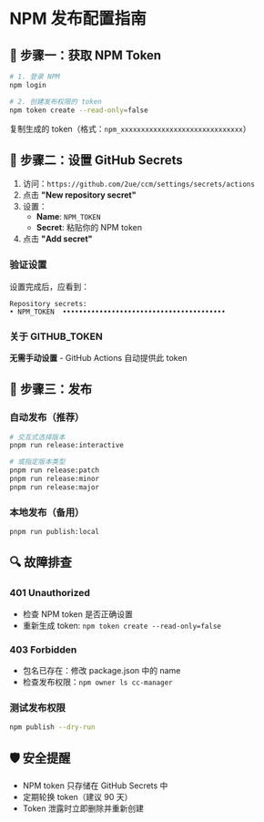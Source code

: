 # NPM 发布配置指南

## 🔐 步骤一：获取 NPM Token

```bash
# 1. 登录 NPM
npm login

# 2. 创建发布权限的 token
npm token create --read-only=false
```

复制生成的 token（格式：`npm_xxxxxxxxxxxxxxxxxxxxxxxxxxxxxx`）

## 🔧 步骤二：设置 GitHub Secrets

1. 访问：`https://github.com/2ue/ccm/settings/secrets/actions`
2. 点击 **"New repository secret"**
3. 设置：
   - **Name**: `NPM_TOKEN`
   - **Secret**: 粘贴你的 NPM token
4. 点击 **"Add secret"**

### 验证设置
设置完成后，应看到：
```
Repository secrets:
• NPM_TOKEN  ••••••••••••••••••••••••••••••••••••••••
```

### 关于 GITHUB_TOKEN
**无需手动设置** - GitHub Actions 自动提供此 token

## 🚀 步骤三：发布

### 自动发布（推荐）
```bash
# 交互式选择版本
pnpm run release:interactive

# 或指定版本类型
pnpm run release:patch
pnpm run release:minor
pnpm run release:major
```

### 本地发布（备用）
```bash
pnpm run publish:local
```

## 🔍 故障排查

### 401 Unauthorized
- 检查 NPM token 是否正确设置
- 重新生成 token: `npm token create --read-only=false`

### 403 Forbidden  
- 包名已存在：修改 package.json 中的 name
- 检查发布权限：`npm owner ls cc-manager`

### 测试发布权限
```bash
npm publish --dry-run
```

## 🛡️ 安全提醒

- NPM token 只存储在 GitHub Secrets 中
- 定期轮换 token（建议 90 天）
- Token 泄露时立即删除并重新创建
